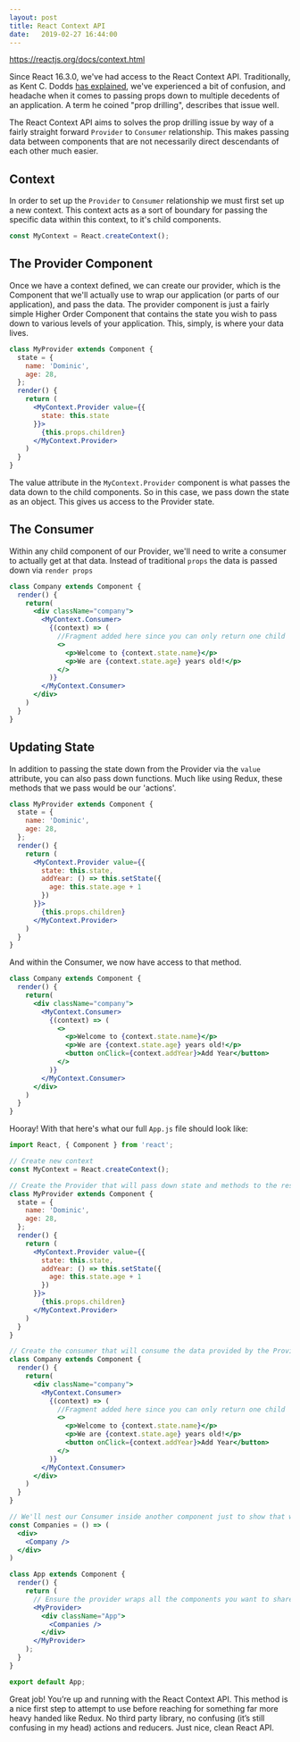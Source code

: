 ```yaml
---
layout: post
title: React Context API
date:   2019-02-27 16:44:00
---
```


https://reactjs.org/docs/context.html

Since React 16.3.0, we've had access to the React Context API. Traditionally, as Kent C. Dodds [has explained](https://blog.kentcdodds.com/prop-drilling-bb62e02cb691), we've experienced a bit of confusion, and headache when it comes to passing props down to multiple decedents of an application. A term he coined "prop drilling", describes that issue well.

The React Context API aims to solves the prop drilling issue by way of a fairly straight forward `Provider` to `Consumer` relationship. This makes passing data between components that are not necessarily direct descendants of each other much easier.

## Context

In order to set up the `Provider` to `Consumer` relationship we must first set up a new context. This context acts as a sort of boundary for passing the specific data within this context, to it's child components.

```jsx
const MyContext = React.createContext();
```

## The Provider Component

Once we have a context defined, we can create our provider, which is the Component that we'll actually use to wrap our application (or parts of our application), and pass the data. The provider component is just a fairly simple Higher Order Component that contains the state you wish to pass down to various levels of your application. This, simply, is where your data lives.

```jsx
class MyProvider extends Component {
  state = {
    name: 'Dominic',
    age: 28,
  };
  render() {
    return (
      <MyContext.Provider value={{
        state: this.state
      }}>
        {this.props.children}
      </MyContext.Provider>
    )
  }
}
```

The value attribute in the `MyContext.Provider` component is what passes the data down to the child components. So in this case, we pass down the state as an object. This gives us access to the Provider state.

## The  Consumer

Within any child component of our Provider, we'll need to write a consumer to actually get at that data. Instead of  traditional `props` the data is passed down via `render props`

```jsx
class Company extends Component {
  render() {
    return(
      <div className="company">
        <MyContext.Consumer>
          {(context) => (
            //Fragment added here since you can only return one child
            <>
              <p>Welcome to {context.state.name}</p>
              <p>We are {context.state.age} years old!</p>
            </>
          )}
        </MyContext.Consumer>
      </div>
    )
  }
}
```

## Updating State

In addition to passing the state down from the Provider via the `value` attribute, you can also pass down functions. Much like using Redux, these methods that we pass would be our 'actions'.

```jsx
class MyProvider extends Component {
  state = {
    name: 'Dominic',
    age: 28,
  };
  render() {
    return (
      <MyContext.Provider value={{
        state: this.state,
        addYear: () => this.setState({
          age: this.state.age + 1
        })
      }}>
        {this.props.children}
      </MyContext.Provider>
    )
  }
}
```

And within the Consumer, we now have access to that method.

```jsx
class Company extends Component {
  render() {
    return(
      <div className="company">
        <MyContext.Consumer>
          {(context) => (
            <>
              <p>Welcome to {context.state.name}</p>
              <p>We are {context.state.age} years old!</p>
              <button onClick={context.addYear}>Add Year</button>
            </>
          )}
        </MyContext.Consumer>
      </div>
    )
  }
}
```

Hooray! With that here's what our full `App.js` file should look like:

```jsx
import React, { Component } from 'react';

// Create new context
const MyContext = React.createContext();

// Create the Provider that will pass down state and methods to the rest of the application.
class MyProvider extends Component {
  state = {
    name: 'Dominic',
    age: 28,
  };
  render() {
    return (
      <MyContext.Provider value={{
        state: this.state,
        addYear: () => this.setState({
          age: this.state.age + 1
        })
      }}>
        {this.props.children}
      </MyContext.Provider>
    )
  }
}

// Create the consumer that will consume the data provided by the Provider.
class Company extends Component {
  render() {
    return(
      <div className="company">
        <MyContext.Consumer>
          {(context) => (
            //Fragment added here since you can only return one child
            <>
              <p>Welcome to {context.state.name}</p>
              <p>We are {context.state.age} years old!</p>
              <button onClick={context.addYear}>Add Year</button>
            </>
          )}
        </MyContext.Consumer>
      </div>
    )
  }
}

// We'll nest our Consumer inside another component just to show that we don't need to pass props to each component.
const Companies = () => (
  <div>
    <Company />
  </div>
)

class App extends Component {
  render() {
    return (
      // Ensure the provider wraps all the components you want to share data between.
      <MyProvider>
        <div className="App">
          <Companies />
        </div>
      </MyProvider>
    );
  }
}

export default App;
```

Great job! You’re up and running with the React Context API. This method is a nice first step to attempt to use before reaching for something far more heavy handed like Redux. No third party library, no confusing (it’s still confusing in my head) actions and reducers. Just nice, clean React API.